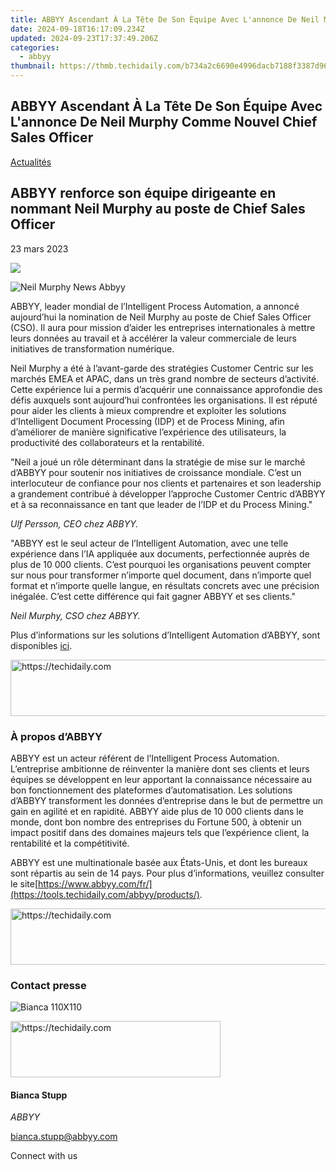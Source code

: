 ```yaml
---
title: ABBYY Ascendant À La Tête De Son Équipe Avec L'annonce De Neil Murphy Comme Nouvel Chief Sales Officer
date: 2024-09-18T16:17:09.234Z
updated: 2024-09-23T17:37:49.206Z
categories:
  - abbyy
thumbnail: https://thmb.techidaily.com/b734a2c6690e4996dacb7188f3387d968781f292fbd537e9c3d8dd96d06bbb96.jpg
---
```


## ABBYY Ascendant À La Tête De Son Équipe Avec L'annonce De Neil Murphy Comme Nouvel Chief Sales Officer

[Actualités](https://tools.techidaily.com/abbyy/products/)

## ABBYY renforce son équipe dirigeante en nommant Neil Murphy au poste de Chief Sales Officer

23 mars 2023

![](https://content.abbyy.com/-/media/project/abbyy/abbyy/branchtemplates/shutterstock_1272462163_1296-x-729.jpg?h=729&iar=0&w=1296)

![Neil Murphy News Abbyy](https://static4.abbyy.com/abbyycommedia/37254/neil-murphy-news-abbyy.jpg) 

ABBYY, leader mondial de l’Intelligent Process Automation, a annoncé aujourd’hui la nomination de Neil Murphy au poste de Chief Sales Officer (CSO). Il aura pour mission d’aider les entreprises internationales à mettre leurs données au travail et à accélérer la valeur commerciale de leurs initiatives de transformation numérique.

Neil Murphy a été à l’avant-garde des stratégies Customer Centric sur les marchés EMEA et APAC, dans un très grand nombre de secteurs d’activité. Cette expérience lui a permis d’acquérir une connaissance approfondie des défis auxquels sont aujourd’hui confrontées les organisations. Il est réputé pour aider les clients à mieux comprendre et exploiter les solutions d’Intelligent Document Processing (IDP) et de Process Mining, afin d’améliorer de manière significative l’expérience des utilisateurs, la productivité des collaborateurs et la rentabilité.

"Neil a joué un rôle déterminant dans la stratégie de mise sur le marché d’ABBYY pour soutenir nos initiatives de croissance mondiale. C’est un interlocuteur de confiance pour nos clients et partenaires et son leadership a grandement contribué à développer l’approche Customer Centric d’ABBYY et à sa reconnaissance en tant que leader de l’IDP et du Process Mining."

_Ulf Persson, CEO chez ABBYY._

"ABBYY est le seul acteur de l’Intelligent Automation, avec une telle expérience dans l’IA appliquée aux documents, perfectionnée auprès de plus de 10 000 clients. C’est pourquoi les organisations peuvent compter sur nous pour transformer n’importe quel document, dans n’importe quel format et n’importe quelle langue, en résultats concrets avec une précision inégalée. C’est cette différence qui fait gagner ABBYY et ses clients."

_Neil Murphy, CSO chez ABBYY._

Plus d’informations sur les solutions d’Intelligent Automation d’ABBYY, sont disponibles [ici](https://tools.techidaily.com/abbyy/products/).

<!-- affiliate ads begin -->
<a href="https://aligracehair.sjv.io/c/5597632/1886048/19272" target="_top" id="1886048">
  <img src="//a.impactradius-go.com/display-ad/19272-1886048" border="0" alt="https://techidaily.com" width="728" height="90"/>
</a>
<img height="0" width="0" src="https://aligracehair.sjv.io/i/5597632/1886048/19272" style="position:absolute;visibility:hidden;" border="0" />
<!-- affiliate ads end -->

### À propos d’ABBYY

ABBYY est un acteur référent de l’Intelligent Process Automation. L’entreprise ambitionne de réinventer la manière dont ses clients et leurs équipes se développent en leur apportant la connaissance nécessaire au bon fonctionnement des plateformes d’automatisation. Les solutions d’ABBYY transforment les données d’entreprise dans le but de permettre un gain en agilité et en rapidité. ABBYY aide plus de 10 000 clients dans le monde, dont bon nombre des entreprises du Fortune 500, à obtenir un impact positif dans des domaines majeurs tels que l’expérience client, la rentabilité et la compétitivité.

ABBYY est une multinationale basée aux États-Unis, et dont les bureaux sont répartis au sein de 14 pays. Pour plus d’informations, veuillez consulter le site[https://www.abbyy.com/fr/](https://tools.techidaily.com/abbyy/products/).

<!-- affiliate ads begin -->
<a href="https://appsumo.8odi.net/c/5597632/2068426/7443" target="_top" id="2068426">
  <img src="//a.impactradius-go.com/display-ad/7443-2068426" border="0" alt="https://techidaily.com" width="728" height="90"/>
</a>
<img height="0" width="0" src="https://appsumo.8odi.net/i/5597632/2068426/7443" style="position:absolute;visibility:hidden;" border="0" />
<!-- affiliate ads end -->

### Contact presse

![Bianca 110X110](https://static2.abbyy.com/abbyycommedia/36222/bianca-110x110.png)

<!-- affiliate ads begin -->
<a href="https://aligracehair.sjv.io/c/5597632/2135358/19272" target="_top" id="2135358">
  <img src="//a.impactradius-go.com/display-ad/19272-2135358" border="0" alt="https://techidaily.com" width="336" height="90"/>
</a>
<img height="0" width="0" src="https://aligracehair.sjv.io/i/5597632/2135358/19272" style="position:absolute;visibility:hidden;" border="0" />
<!-- affiliate ads end -->

#### Bianca Stupp

_ABBYY_

[bianca.stupp@abbyy.com](https://tools.techidaily.com/abbyy/products/) 

Connect with us

<ins class="adsbygoogle"
     style="display:block"
     data-ad-format="autorelaxed"
     data-ad-client="ca-pub-7571918770474297"
     data-ad-slot="1223367746"></ins>

<ins class="adsbygoogle"
     style="display:block"
     data-ad-client="ca-pub-7571918770474297"
     data-ad-slot="8358498916"
     data-ad-format="auto"
     data-full-width-responsive="true"></ins>



